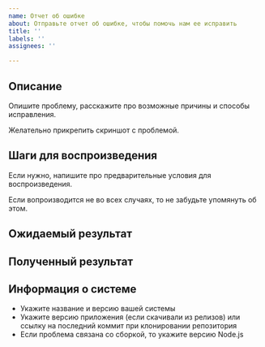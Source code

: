 ```yaml
---
name: Отчет об ошибке
about: Отправьте отчет об ошибке, чтобы помочь нам ее исправить
title: ''
labels: ''
assignees: ''

---
```


## Описание
Опишите проблему, расскажите про возможные причины и способы исправления.

Желательно прикрепить скриншот с проблемой.

## Шаги для воспроизведения
Если нужно, напишите про предварительные условия для воспроизведения.

Если вопроизводится не во всех случаях, то не забудьте упомянуть об этом.

## Ожидаемый результат

## Полученный результат

## Информация о системе
- Укажите название и версию вашей системы
- Укажите версию приложения (если скачивали из релизов) или ссылку на последний коммит при клонировании репозитория
- Если проблема связана со сборкой, то укажите версию Node.js
